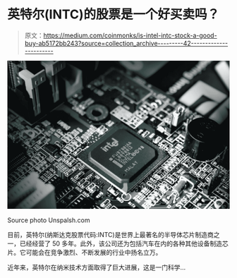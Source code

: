 # 英特尔(INTC)的股票是一个好买卖吗？

> 原文：<https://medium.com/coinmonks/is-intel-intc-stock-a-good-buy-ab5172bb243?source=collection_archive---------42----------------------->

![](img/075c71dcd962948357fdeb3008139968.png)

Source photo Unspalsh.com

目前，英特尔(纳斯达克股票代码:INTC)是世界上最著名的半导体芯片制造商之一，已经经营了 50 多年。此外，该公司还为包括汽车在内的各种其他设备制造芯片。它可能会在竞争激烈、不断发展的行业中扬名立万。

近年来，英特尔在纳米技术方面取得了巨大进展，这是一门科学…